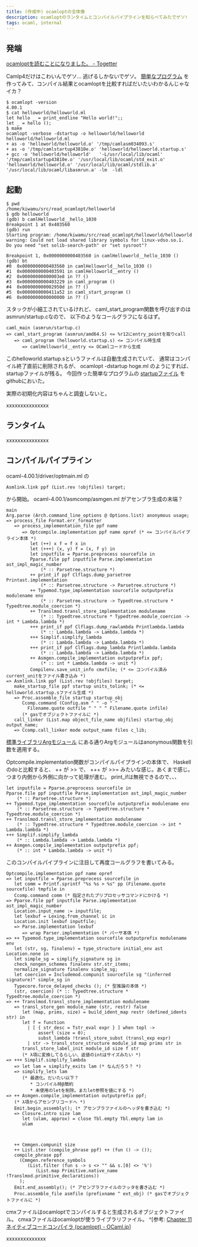 ```yaml
---
title: (作成中) ocamloptの全体像
description: ocamloptのランタイムとコンパイルパイプラインを知らべてみたでゲソ!
tags: ocaml, internal
---
```


## 発端

[ocamloptを読むことになりました。 - Togetter](http://togetter.com/li/450580)

Camlp4だけはこわいんでゲソ...
逃げるしかないでゲソ。
[簡単なプログラム](https://github.com/master-q/read_ocamlopt/)
を作ってみて、コンパイル結果とocamloptを比較すればだいたいわかるんじゃなイカ？

~~~
$ ocamlopt -version
4.00.1
$ cat helloworld/helloworld.ml
let hello _ = print_endline "Hello world!";;
let _ = hello ();
$ make
ocamlopt -verbose -dstartup -o helloworld/helloworld helloworld/helloworld.ml
+ as -o 'helloworld/helloworld.o' '/tmp/camlasm034093.s'
+ as -o '/tmp/camlstartup43810e.o' 'helloworld/helloworld.startup.s'
+ gcc -o 'helloworld/helloworld'   '-L/usr/local/lib/ocaml'  '/tmp/camlstartup43810e.o' '/usr/local/lib/ocaml/std_exit.o' 'helloworld/helloworld.o' '/usr/local/lib/ocaml/stdlib.a' '/usr/local/lib/ocaml/libasmrun.a' -lm  -ldl
~~~

## 起動

~~~
$ pwd
/home/kiwamu/src/read_ocamlopt/helloworld
$ gdb helloworld
(gdb) b camlHelloworld__hello_1030
Breakpoint 1 at 0x403560
(gdb) run
Starting program: /home/kiwamu/src/read_ocamlopt/helloworld/helloworld
warning: Could not load shared library symbols for linux-vdso.so.1.
Do you need "set solib-search-path" or "set sysroot"?

Breakpoint 1, 0x0000000000403560 in camlHelloworld__hello_1030 ()
(gdb) bt
#0  0x0000000000403560 in camlHelloworld__hello_1030 ()
#1  0x0000000000403591 in camlHelloworld__entry ()
#2  0x00000000000003e8 in ?? ()
#3  0x0000000000403229 in caml_program ()
#4  0x000000000002950d in ?? ()
#5  0x0000000000411a52 in caml_start_program ()
#6  0x0000000000000000 in ?? ()
~~~

スタックが小細工されているけれど、
caml_start_program関数を呼び出すのはasmrun/startup.cなので、
以下のようなコールグラフになるはず。

~~~
caml_main (asmrun/startup.c)
=> caml_start_program (asmrun/amd64.S) <= %r12にentry_pointを取りcall
   => caml_program (helloworld.startup.s) <= コンパイル時生成
      => camlHelloworld__entry <= OCamlコードから生成
~~~

このhelloworld.startup.sというファイルは自動生成されていて、
通常はコンパイル終了直前に削除されるが、
ocamlopt -dstartup hoge.ml のようにすれば、startupファイルが残る。
今回作った簡単なプログラムの
[startupファイル](https://github.com/master-q/read_ocamlopt/blob/master/helloworld/helloworld.startup.s)
をgithubにおいた。

実際の初期化内容はちゃんと調査しないと。

xxxxxxxxxxxxxxx

## ランタイム

xxxxxxxxxxxxxxx

## コンパイルパイプライン

ocaml-4.00.1/driver/optmain.ml の

~~~
Asmlink.link ppf (List.rev !objfiles) target;
~~~

から開始。
ocaml-4.00.1/asmcomp/asmgen.ml がアセンブラ生成の末端？

~~~ {.ocaml}
main
Arg.parse (Arch.command_line_options @ Options.list) anonymous usage;
=> process_file Format.err_formatter
   => process_implementation_file ppf name
      => Optcompile.implementation ppf name opref (* <= コンパイルパイプライン本体 *)
         let (++) x f = f x in
         let (+++) (x, y) f = (x, f y) in
         let inputfile = Pparse.preprocess sourcefile in
         Pparse.file ppf inputfile Parse.implementation ast_impl_magic_number
             (* :: Parsetree.structure *)
         ++ print_if ppf Clflags.dump_parsetree Printast.implementation
             (* :: Parsetree.structure -> Parsetree.structure *)
         ++ Typemod.type_implementation sourcefile outputprefix modulename env
             (* :: Parsetree.structure -> Typedtree.structure * Typedtree.module_coercion *)
         ++ Translmod.transl_store_implementation modulename
             (* :: Typedtree.structure * Typedtree.module_coercion -> int * Lambda.lambda *)
         +++ print_if ppf Clflags.dump_rawlambda Printlambda.lambda
             (* :: Lambda.lambda -> Lambda.lambda *)
         +++ Simplif.simplify_lambda
             (* :: Lambda.lambda -> Lambda.lambda *)
         +++ print_if ppf Clflags.dump_lambda Printlambda.lambda
             (* :: Lambda.lambda -> Lambda.lambda *)
         ++ Asmgen.compile_implementation outputprefix ppf;
             (* :: int * Lambda.lambda -> unit *)
         Compilenv.save_unit_info cmxfile; (* <= コンパイル済みcurrent_unitをファイル書き込み *)
=> Asmlink.link ppf (List.rev !objfiles) target;
   make_startup_file ppf startup units_tolink; (* <= helloworld.startup.sファイル生成 *)
   => Proc.assemble_file startup startup_obj
      Ccomp.command (Config.asm ^ " -o " ^
        Filename.quote outfile ^ " " ^ Filename.quote infile)
      (* gasでオブジェクトファイルに *)
   call_linker (List.map object_file_name objfiles) startup_obj output_name;
   => Ccomp.call_linker mode output_name files c_lib;
~~~

[標準ライブラリArgモジュール](http://ocaml.jp/Arg) にある通りArgモジュールはanonymous関数を引数を適用する。

Optcompile.implementation関数がコンパイルパイプラインの本体で、
Haskellのdoと比較すると、 ++ が >> で、 +++ が >>= みたいな感じ。あくまで感じ。
つまり内側から外側に向かって処理が進む。
print_ifは無視できるので、、、

~~~ {.ocaml}
let inputfile = Pparse.preprocess sourcefile in
Pparse.file ppf inputfile Parse.implementation ast_impl_magic_number
    (* :: Parsetree.structure *)
++ Typemod.type_implementation sourcefile outputprefix modulename env
    (* :: Parsetree.structure -> Typedtree.structure * Typedtree.module_coercion *)
++ Translmod.transl_store_implementation modulename
    (* :: Typedtree.structure * Typedtree.module_coercion -> int * Lambda.lambda *)
+++ Simplif.simplify_lambda
    (* :: Lambda.lambda -> Lambda.lambda *)
++ Asmgen.compile_implementation outputprefix ppf;
    (* :: int * Lambda.lambda -> unit *)
~~~

このコンパイルパイプラインに注目して再度コールグラフを書いてみる。

~~~ {.ocaml}
Optcompile.implementation ppf name opref
=> let inputfile = Pparse.preprocess sourcefile in
   let comm = Printf.sprintf "%s %s > %s" pp (Filename.quote sourcefile) tmpfile in
   Ccomp.command comm (* 指定されたプリプロセッサコマンドにかける *)
=> Pparse.file ppf inputfile Parse.implementation ast_impl_magic_number
   Location.input_name := inputfile;
   let lexbuf = Lexing.from_channel ic in
   Location.init lexbuf inputfile;
   => Parse.implementation lexbuf
      => wrap Parser.implementation (* パーサ本体 *)
=> ++ Typemod.type_implementation sourcefile outputprefix modulename env
   let (str, sg, finalenv) = type_structure initial_env ast Location.none in
   let simple_sg = simplify_signature sg in
   check_nongen_schemes finalenv str.str_items;
   normalize_signature finalenv simple_sg;
   let coercion = Includemod.compunit sourcefile sg "(inferred signature)" simple_sg in
   Typecore.force_delayed_checks (); (* 型推論の本体 *)
   (str, coercion) (* :: Typedtree.structure * Typedtree.module_coercion *)
=> ++ Translmod.transl_store_implementation modulename
   => transl_store_gen module_name (str, restr) false
      let (map, prims, size) = build_ident_map restr (defined_idents str) in
      let f = function
        | [ { str_desc = Tstr_eval expr } ] when topl ->
            assert (size = 0);
            subst_lambda !transl_store_subst (transl_exp expr)
        | str -> transl_store_structure module_id map prims str in
      transl_store_label_init module_id size f str
      (* λ項に変換してるらしい、返値のintはサイズみたい *)
=> +++ Simplif.simplify_lambda
   => let lam = simplify_exits lam (* なんだろう？ *)
   => simplify_lets lam
      (* 最適化。だいたい以下？
         * コンパイル時β簡約
         * 未使用のletを削除。またlet参照を値にする *)
=> ++ Asmgen.compile_implementation outputprefix ppf;
   (* λ項からアセンブリコードへ *)
   Emit.begin_assembly(); (* アセンブラファイルのヘッダを書き込む *)
   => Closure.intro size lam
      let (ulam, approx) = close Tbl.empty Tbl.empty lam in
      ulam



   ++ Cmmgen.compunit size
   ++ List.iter (compile_phrase ppf) ++ (fun () -> ());
   compile_phrase ppf
     (Cmmgen.reference_symbols
        (List.filter (fun s -> s <> "" && s.[0] <> '%')
           (List.map Primitive.native_name !Translmod.primitive_declarations))
     );
   Emit.end_assembly(); (* アセンブラファイルのフッタを書き込む *)
   Proc.assemble_file asmfile (prefixname ^ ext_obj) (* gasでオブジェクトファイルに *)
~~~

cmxファイルはocamloptでコンパイルすると生成されるオブジェクトファイル。
cmxaファイルはocamloptが使うライブラリファイル。
^[参考: [Chapter 11 ネイティブコードコンパイラ (ocamlopt) - OCaml.jp](http://ocaml.jp/Chapter%2011%20%E3%83%8D%E3%82%A4%E3%83%86%E3%82%A3%E3%83%96%E3%82%B3%E3%83%BC%E3%83%89%E3%82%B3%E3%83%B3%E3%83%91%E3%82%A4%E3%83%A9%20(ocamlopt))]

xxxxxxxxxxxxxx

